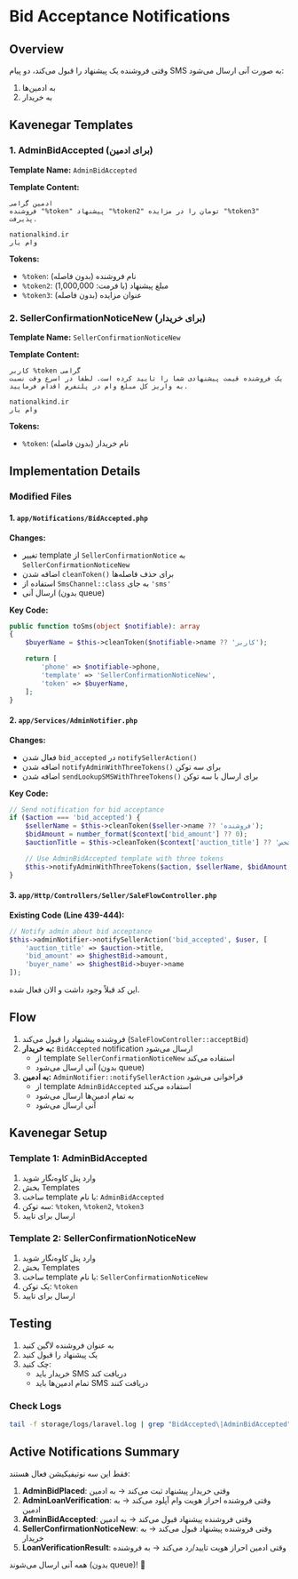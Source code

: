 # Bid Acceptance Notifications

## Overview

وقتی فروشنده یک پیشنهاد را قبول می‌کند، دو پیام SMS به صورت آنی ارسال می‌شود:

1. به ادمین‌ها
2. به خریدار

## Kavenegar Templates

### 1. AdminBidAccepted (برای ادمین)

**Template Name:** `AdminBidAccepted`

**Template Content:**

```
ادمین گرامی
فروشنده "%token" پیشنهاد "%token2" تومان را در مزایده "%token3" پذیرفت.

nationalkind.ir
وام یار
```

**Tokens:**

- `%token`: نام فروشنده (بدون فاصله)
- `%token2`: مبلغ پیشنهاد (با فرمت: 1,000,000)
- `%token3`: عنوان مزایده (بدون فاصله)

### 2. SellerConfirmationNoticeNew (برای خریدار)

**Template Name:** `SellerConfirmationNoticeNew`

**Template Content:**

```
کاربر %token گرامی
یک فروشنده قیمت پیشنهادی شما را تایید کرده است. لطفا در اسرع وقت نسبت به واریز کل مبلغ وام در پلتفرم اقدام فرمایید.

nationalkind.ir
وام یار
```

**Tokens:**

- `%token`: نام خریدار (بدون فاصله)

## Implementation Details

### Modified Files

#### 1. `app/Notifications/BidAccepted.php`

**Changes:**

- تغییر template از `SellerConfirmationNotice` به `SellerConfirmationNoticeNew`
- اضافه شدن `cleanToken()` برای حذف فاصله‌ها
- استفاده از `SmsChannel::class` به جای `'sms'`
- ارسال آنی (بدون queue)

**Key Code:**

```php
public function toSms(object $notifiable): array
{
    $buyerName = $this->cleanToken($notifiable->name ?? 'کاربر');

    return [
        'phone' => $notifiable->phone,
        'template' => 'SellerConfirmationNoticeNew',
        'token' => $buyerName,
    ];
}
```

#### 2. `app/Services/AdminNotifier.php`

**Changes:**

- فعال شدن `bid_accepted` در `notifySellerAction()`
- اضافه شدن `notifyAdminWithThreeTokens()` برای سه توکن
- اضافه شدن `sendLookupSMSWithThreeTokens()` برای ارسال با سه توکن

**Key Code:**

```php
// Send notification for bid acceptance
if ($action === 'bid_accepted') {
    $sellerName = $this->cleanToken($seller->name ?? 'فروشنده');
    $bidAmount = number_format($context['bid_amount'] ?? 0);
    $auctionTitle = $this->cleanToken($context['auction_title'] ?? 'نامشخص');

    // Use AdminBidAccepted template with three tokens
    $this->notifyAdminWithThreeTokens($action, $sellerName, $bidAmount, $auctionTitle, 'AdminBidAccepted');
}
```

#### 3. `app/Http/Controllers/Seller/SaleFlowController.php`

**Existing Code (Line 439-444):**

```php
// Notify admin about bid acceptance
$this->adminNotifier->notifySellerAction('bid_accepted', $user, [
    'auction_title' => $auction->title,
    'bid_amount' => $highestBid->amount,
    'buyer_name' => $highestBid->buyer->name
]);
```

این کد قبلاً وجود داشت و الان فعال شده.

## Flow

1. فروشنده پیشنهاد را قبول می‌کند (`SaleFlowController::acceptBid`)
2. **به خریدار:** `BidAccepted` notification ارسال می‌شود
   - از template `SellerConfirmationNoticeNew` استفاده می‌کند
   - آنی ارسال می‌شود (بدون queue)
3. **به ادمین:** `AdminNotifier::notifySellerAction` فراخوانی می‌شود
   - از template `AdminBidAccepted` استفاده می‌کند
   - به تمام ادمین‌ها ارسال می‌شود
   - آنی ارسال می‌شود

## Kavenegar Setup

### Template 1: AdminBidAccepted

1. وارد پنل کاوه‌نگار شوید
2. بخش Templates
3. ساخت template با نام: `AdminBidAccepted`
4. سه توکن: `%token`, `%token2`, `%token3`
5. ارسال برای تایید

### Template 2: SellerConfirmationNoticeNew

1. وارد پنل کاوه‌نگار شوید
2. بخش Templates
3. ساخت template با نام: `SellerConfirmationNoticeNew`
4. یک توکن: `%token`
5. ارسال برای تایید

## Testing

1. به عنوان فروشنده لاگین کنید
2. یک پیشنهاد را قبول کنید
3. چک کنید:
   - خریدار باید SMS دریافت کند
   - تمام ادمین‌ها باید SMS دریافت کنند

### Check Logs

```bash
tail -f storage/logs/laravel.log | grep "BidAccepted\|AdminBidAccepted"
```

## Active Notifications Summary

فقط این سه نوتیفیکیشن فعال هستند:

1. **AdminBidPlaced**: وقتی خریدار پیشنهاد ثبت می‌کند → به ادمین
2. **AdminLoanVerification**: وقتی فروشنده احراز هویت وام آپلود می‌کند → به ادمین
3. **AdminBidAccepted**: وقتی فروشنده پیشنهاد قبول می‌کند → به ادمین
4. **SellerConfirmationNoticeNew**: وقتی فروشنده پیشنهاد قبول می‌کند → به خریدار
5. **LoanVerificationResult**: وقتی ادمین احراز هویت تایید/رد می‌کند → به فروشنده

همه آنی ارسال می‌شوند (بدون queue)! 🎉


